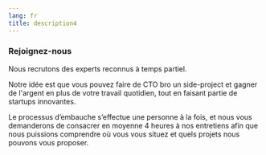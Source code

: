 ```yaml
---
lang: fr
title: description4
---
```


### Rejoignez-nous

Nous recrutons des experts reconnus à temps partiel.

Notre idée est que vous pouvez faire de CTO bro un side-project et gagner de l'argent en plus de votre travail quotidien, tout en faisant partie de startups innovantes.

Le processus d’embauche s’effectue une personne à la fois, et nous vous demanderons de consacrer en moyenne 4 heures à nos entretiens afin que nous puissions comprendre où vous vous situez et quels projets nous pouvons vous proposer.
